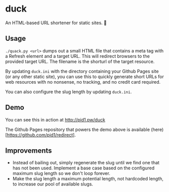 # duck
An HTML-based URL shortener for static sites. 🦆

## Usage

`./quack.py <url>` dumps out a small HTML file that contains a meta tag with a Refresh element and a target URL. This will redirect browsers to the provided target URL. The filename is the shorturl of the target resource. 

By updating `duck.ini` with the directory containing your Github Pages site (or any other static site), you can use this to quickly generate short URLs for web resources with no nonsense, no tracking, and no credit card required.

You can also configure the slug length by updating `duck.ini`.

## Demo
You can see this in action at http://pid1.pw/duck

The Github Pages repository that powers the demo above is available (here)[https://github.com/pid1/redirect].

## Improvements

* Instead of bailing out, simply regenerate the slug until we find one that has not been used. Implement a base case based on the configured maximum slug length so we don't loop forever.
* Make the slug length a maximum potential length, not hardcoded length, to increase our pool of available slugs.